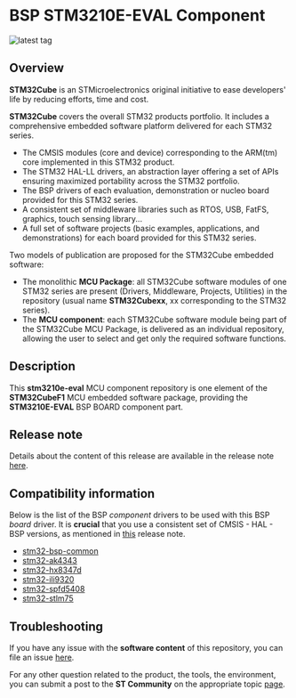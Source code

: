 # BSP STM3210E-EVAL Component

![latest tag](https://img.shields.io/github/v/tag/STMicroelectronics/stm3210e-eval.svg?color=brightgreen)

## Overview

**STM32Cube** is an STMicroelectronics original initiative to ease developers' life by reducing efforts, time and cost.

**STM32Cube** covers the overall STM32 products portfolio. It includes a comprehensive embedded software platform delivered for each STM32 series.
   * The CMSIS modules (core and device) corresponding to the ARM(tm) core implemented in this STM32 product.
   * The STM32 HAL-LL drivers, an abstraction layer offering a set of APIs ensuring maximized portability across the STM32 portfolio.
   * The BSP drivers of each evaluation, demonstration or nucleo board provided for this STM32 series.
   * A consistent set of middleware libraries such as RTOS, USB, FatFS, graphics, touch sensing library...
   * A full set of software projects (basic examples, applications, and demonstrations) for each board provided for this STM32 series.

Two models of publication are proposed for the STM32Cube embedded software:
   * The monolithic **MCU Package**: all STM32Cube software modules of one STM32 series are present (Drivers, Middleware, Projects, Utilities) in the repository (usual name **STM32Cubexx**, xx corresponding to the STM32 series).
   * The **MCU component**: each STM32Cube software module being part of the STM32Cube MCU Package, is delivered as an individual repository, allowing the user to select and get only the required software functions.

## Description

This **stm3210e-eval** MCU component repository is one element of the **STM32CubeF1** MCU embedded software package, providing the **STM3210E-EVAL** BSP BOARD component part.

## Release note

Details about the content of this release are available in the release note [here](https://htmlpreview.github.io/?https://github.com/STMicroelectronics/stm3210e-eval/blob/main/Release_Notes.html).

## Compatibility information

Below is the list of the BSP *component* drivers to be used with this BSP *board* driver. It is **crucial** that you use a consistent set of CMSIS - HAL - BSP versions, as mentioned in [this](https://htmlpreview.github.io/?https://github.com/STMicroelectronics/STM32CubeF1/blob/master/Release_Notes.html) release note.

* [stm32-bsp-common](https://github.com/STMicroelectronics/stm32-bsp-common)
* [stm32-ak4343](https://github.com/STMicroelectronics/stm32-ak4343)
* [stm32-hx8347d](https://github.com/STMicroelectronics/stm32-hx8347d)
* [stm32-ili9320](https://github.com/STMicroelectronics/stm32-ili9320)
* [stm32-spfd5408](https://github.com/STMicroelectronics/stm32-spfd5408)
* [stm32-stlm75](https://github.com/STMicroelectronics/stm32-stlm75)

## Troubleshooting

If you have any issue with the **software content** of this repository, you can file an issue [here](https://github.com/STMicroelectronics/stm3210e-eval/issues/new/choose).

For any other question related to the product, the tools, the environment, you can submit a post to the **ST Community** on the appropriate topic [page](https://community.st.com/s/topiccatalog).
